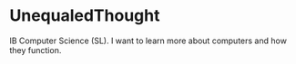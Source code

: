 # UnequaledThought
IB Computer Science (SL).
I want to learn more about computers and how they function.
